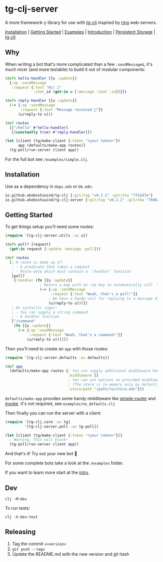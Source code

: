 # tg-clj-server

A more framework-y library for use with [tg-clj](https://github.com/Akeboshiwind/tg-clj) inspired by [ring](https://github.com/ring-clojure/ring) web-servers.

<p>
  <a href="#installation">Installation</a> |
  <a href="#getting-started">Getting Started</a> |
  <a href="examples/">Examples</a> |
  <a href="docs/intro.md">Introduction</a> |
  <a href="docs/defaults.md#simple-store">Persistent Storage</a> |
  <a href="https://github.com/Akeboshiwind/tg-clj">tg-clj</a>
</p>



## Why

When writing a bot that's more complicated than a few `:sendMessage`s, it's much
nicer (and more testable) to build it out of modular components:

```clojure
(defn hello-handler [{u :update}]
  {:op :sendMessage
   :request {:text "Hi! 🤖"
             :chat_id (get-in u [:message :chat :id])}})

(defn reply-handler [{u :update}]
  (-> {:op :sendMessage
       :request {:text "Message received 📨"}}
      (u/reply-to u)))

(def routes
  [["/hello" #'hello-handler]
   [(constantly true) #'reply-handler]])

(let [client (tg/make-client {:token "<your token>"})
      app (defaults/make-app routes)]
  (tg-poll/run-server client app))
```

For the full bot see `/examples/simple.clj`.



## Installation

Use as a dependency in `deps.edn` or `bb.edn`:

```clojure
io.github.akeboshiwind/tg-clj {:git/tag "v0.2.2" :git/sha "f742d7e"}
io.github.akeboshiwind/tg-clj-server {:git/tag "v0.2.1" :git/sha "70db2f8"}
```



## Getting Started

To get things setup you'll need some routes:

```clojure
(require '[tg-clj-server.utils :as u])

(defn poll? [request]
  (get-in request [:update :message :poll]))

(def routes
  [; A route is made up of:
   ; - A predicate that takes a request
   ; - Route-data which must contain a `:handler` function
   [poll?
    {:handler (fn [{u :update}]
                ; Return a map with an :op key to automatically call `tg-clj/invoke`
                (-> {:op :sendMessage
                     :request {:text "Woah, that's a poll!"}}
                    ; We have a handy util for replying to a message directly
                    (u/reply-to u)))}]
   ; As syntactic sugar:
   ; - You can supply a string command
   ; - A handler function
   ["/command"
    (fn [{u :update}]
      (-> {:op :sendMessage
           :request {:text "Woah, that's a command!"}}
          (u/reply-to u)))]])
```

Then you'll need to create an `app` with those routes:

```clojure
(require '[tg-clj-server.defaults :as defaults])

(def app
  (defaults/make-app routes {; You can supply additional middleware here
                             :middleware []
                             ; You can set options on provided middleware like so
                             ; (The store is in-memory only by default)
                             :store/path "/path/to/store.edn"}))
```

`defaults/make-app` provides some handy middleware like [simple-router](docs/intro.md#routing) and [invoke](docs/included-middleware.md#invoke). It's not required, see `examples/no_defaults.clj`

Then finally you can run the server with a client:

```clojure
(require '[tg-clj.core :as tg]
         '[tg-clj-server.poll :as tg-poll])

(let [client (tg/make-client {:token "<your token>"})]
  ; Warning, This will block!
  (tg-poll/run-server client app))
```

And that's it! Try out your new bot 🤖

For some complete bots take a look at the `/examples` folder.

If you want to learn more start at the [intro](docs/intro.md).



## Dev

`clj -M:dev`

To run tests:

`clj -X:dev:test`



## Releasing

1. Tag the commit `v<version>`
2. `git push --tags`
2. Update the README.md with the new version and git hash
